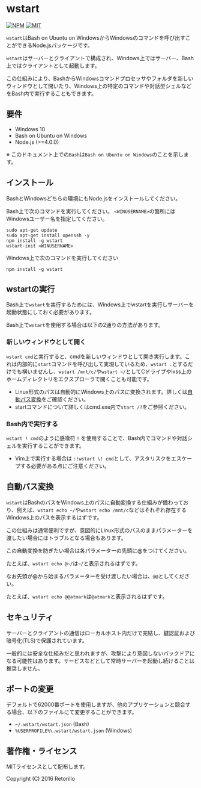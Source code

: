 # wstart

[![NPM](https://img.shields.io/npm/v/wstart.svg)](https://www.npmjs.com/package/wstart)
[![MIT](https://img.shields.io/badge/license-MIT-blue.svg)](https://opensource.org/licenses/MIT)

`wstart`はBash on Ubuntu on WindowsからWindowsのコマンドを呼び出すことができるNode.jsパッケージです。

`wstart`はサーバーとクライアントで構成され、Windows上ではサーバー、Bash上ではクライアントとして起動します。

この仕組みにより、BashからWindowsコマンドプロセッサやフォルダを新しいウィンドウとして開いたり、Windows上の特定のコマンドや対話型シェルなどをBash内で実行することもできます。

## 要件

- Windows 10
- Bash on Ubuntu on Windows
- Node.js (>=4.0.0)

※ このドキュメント上での`Bash`は`Bash on Ubuntu on Windows`のことを示します。

## インストール

BashとWindowsどちらの環境にもNode.jsをインストールしてください。

Bash上で次のコマンドを実行してください。
`<WINUSERNAME>`の箇所にはWindowsユーザー名を指定してください。

```
sudo apt-get update
sudo apt-get install openssh -y
npm install -g wstart
wstart-init <WINUSERNAME>
```

Windows上で次のコマンドを実行してください

```
npm install -g wstart
```

## wstartの実行

Bash上で`wstart`を実行するためには、Windows上でwstartを実行しサーバーを起動状態にしておく必要があります。

Bash上で`wstart`を使用する場合は以下の2通りの方法があります。

### 新しいウィンドウとして開く

`wstart cmd`と実行すると、cmdを新しいウィンドウとして開き実行します。これは内部的に`start`コマンドを呼び出して実現しているため、`wstart .`とするだけでも構いませんし、`wstart /mnt/c/`や`wstart ~/`としてCドライブやlxss上のホームディレクトリをエクスプローラで開くことも可能です。

- Linux形式のパスは自動的にWindows上のパスに変換されます。詳しくは[自動パス変換](#自動パス変換)をご確認ください。
- startコマンドについて詳しくはcmd.exe内で`start /?`をご参照ください。

### Bash内で実行する

`wstart ! cmd`のように感嘆符 `!` を使用することで、Bash内でコマンドや対話シェルを実行することができます。

- Vim上で実行する場合は `:!wstart \! cmd`として、アスタリスクをエスケープする必要がある点にご注意ください。

## 自動パス変換

`wstart`はBashのパスをWindows上のパスに自動変換する仕組みが備わっており、例えば、`wstart echo ~/`や`wstart echo /mnt/c`などはそれぞれ存在するWindows上のパスを表示するはずです。

この仕組みは通常便利ですが、意図的にLinux形式のパスのままパラメーターを渡したい場合にはトラブルとなる場合もあります。

この自動変換を防ぎたい場合は各パラメーターの先頭に@をつけてください。

たとえば、`wstart echo @~/`は`~/`と表示されるはずです。

なお先頭が@から始まるパラメーターを受け渡したい場合は、`@@`としてください。

たとえば、`wstart echo @@atmark`は`@atmark`と表示されるはずです。

## セキュリティ

サーバーとクライアントの通信はローカルホスト内だけで完結し、鍵認証および暗号化(TLS)で保護されています。

一般的には安全な仕組みだと思われますが、攻撃により意図しないバックドアになる可能性はあります。サービスなどとして常時サーバーを起動し続けることは推奨しません。

## ポートの変更

デフォルトで62000番ポートを使用しますが、他のアプリケーションと競合する場合、以下のファイルにて変更することができます。

- `~/.wstart/wstart.json` (Bash)
- `%USERPROFILE%\.wstart/wstart.json` (Windows)

## 著作権・ライセンス

MITライセンスとして配布します。

Copyright (C) 2016 Retorillo
